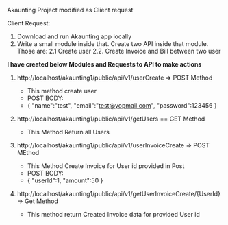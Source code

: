 Akaunting Project modified as Client request


Client Request:
1. Download and run Akaunting app locally
2. Write a small module inside that. Create two API inside that module. Those are:
2.1 Create user 
2.2. Create Invoice and Bill between two user


**I have created below Modules and Requests to API to make actions**

1. http://localhost/akaunting1/public/api/v1/userCreate  => POST Method
   - This method create user
   - POST BODY: 
   - { "name":"test", "email":"test@yopmail.com", "password":123456 }


3. http://localhost/akaunting1/public/api/v1/getUsers == GET Method
   - This Method Return all Users

4. http://localhost/akaunting1/public/api/v1/userInvoiceCreate  => POST MEthod
   - This Method Create Invoice for User id provided in Post
   - POST BODY: 
   - { "userId":1, "amount":50 }

4. http://localhost/akaunting1/public/api/v1/getUserInvoiceCreate/{UserId} => Get Method
   - This method return Created Invoice data for provided User id
